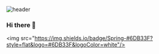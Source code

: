 ![header](https://capsule-render.vercel.app/api?type=soft&color=hexcode&text=zeromok&fontColor=B5B4B4)


### Hi there 👋

<img src="https://img.shields.io/badge/Spring-#6DB33F?style=flat&logo=#6DB33F&logoColor=white"/>






<!--
**b-mokk/b-mokk** is a ✨ _special_ ✨ repository because its `README.md` (this file) appears on your GitHub profile.

Here are some ideas to get you started:

- 🔭 I’m currently working on ...
- 🌱 I’m currently learning ...
- 👯 I’m looking to collaborate on ...
- 🤔 I’m looking for help with ...
- 💬 Ask me about ...
- 📫 How to reach me: ...
- 😄 Pronouns: ...
- ⚡ Fun fact: ...
-->
